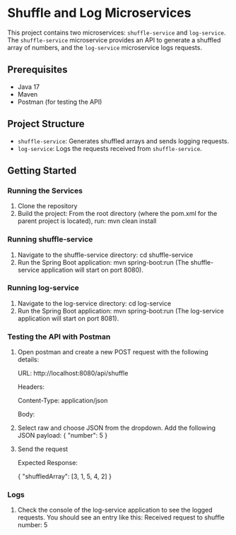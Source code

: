 # Shuffle and Log Microservices

This project contains two microservices: `shuffle-service` and `log-service`.
The `shuffle-service` microservice provides an API to generate a shuffled array of numbers, and the `log-service` microservice logs requests.

## Prerequisites

- Java 17
- Maven
- Postman (for testing the API)

## Project Structure

- `shuffle-service`: Generates shuffled arrays and sends logging requests.
- `log-service`: Logs the requests received from `shuffle-service`.

## Getting Started

### Running the Services

1. Clone the repository
2. Build the project:
   From the root directory (where the pom.xml for the parent project is located), run:
   mvn clean install

### Running shuffle-service

1. Navigate to the shuffle-service directory:
   cd shuffle-service
2. Run the Spring Boot application:
   mvn spring-boot:run
   (The shuffle-service application will start on port 8080).

### Running log-service

1. Navigate to the log-service directory:
   cd log-service
2. Run the Spring Boot application:
   mvn spring-boot:run
   (The log-service application will start on port 8081).


### Testing the API with Postman

1. Open postman and create a new POST request with the following details:

   URL: http://localhost:8080/api/shuffle

   Headers:

   Content-Type: application/json

   Body:

2. Select raw and choose JSON from the dropdown.
   Add the following JSON payload:
   {
   "number": 5
   }
3. Send the request

   Expected Response:

   {
   "shuffledArray": [3, 1, 5, 4, 2]
   }


### Logs

1.  Check the console of the log-service application to see the logged requests. You should see an entry like this:
    Received request to shuffle number: 5









 
